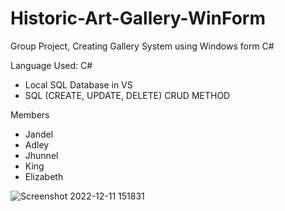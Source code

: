 # Historic-Art-Gallery-WinForm
Group Project, Creating Gallery System using Windows form C#

Language Used: C#

- Local SQL Database in VS 
- SQL (CREATE, UPDATE, DELETE) CRUD METHOD

Members
- Jandel
- Adley
- Jhunnel
- King
- Elizabeth

![Screenshot 2022-12-11 151831](https://user-images.githubusercontent.com/99332717/206893589-05fad56b-b078-40d6-b7a9-94b438803807.png)
